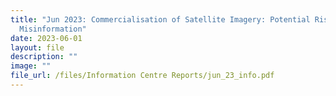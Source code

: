 ```yaml
---
title: "Jun 2023: Commercialisation of Satellite Imagery: Potential Risk and
  Misinformation"
date: 2023-06-01
layout: file
description: ""
image: ""
file_url: /files/Information Centre Reports/jun_23_info.pdf
---
```

